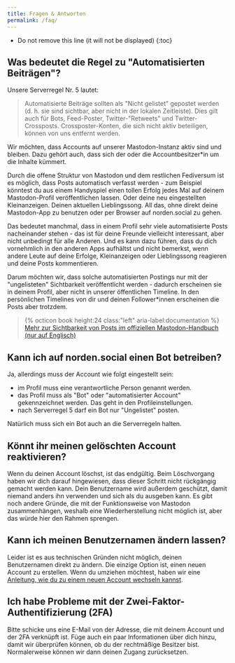 ```yaml
---
title: Fragen & Antworten
permalink: /faq/
---
```


* Do not remove this line (it will not be displayed)
{:toc}

## Was bedeutet die Regel zu "Automatisierten Beiträgen"?
Unsere Serverregel Nr. 5 lautet:
> Automatisierte Beiträge sollten als "Nicht gelistet" gepostet werden (d. h. sie sind sichtbar, aber nicht in der lokalen Zeitleiste). Dies gilt auch für Bots, Feed-Poster, Twitter-"Retweets" und Twitter-Crossposts. Crossposter-Konten, die sich nicht aktiv beteiligen, können von uns entfernt werden.

Wir möchten, dass Accounts auf unserer Mastodon-Instanz aktiv sind und bleiben. Dazu gehört auch, dass sich der oder die Accountbesitzer*in um die Inhalte kümmert.

Durch die offene Struktur von Mastodon und dem restlichen Fediversum ist es möglich, dass Posts automatisch verfasst werden - zum Beispiel könntest du aus einem Handyspiel einen tollen Erfolg jedes Mal auf deinem Mastodon-Profil veröffentlichen lassen. Oder deine neu eingestellten Kleinanzeigen. Deinen aktuellen Lieblingssong.
All das, ohne direkt deine Mastodon-App zu benutzen oder per Browser auf norden.social zu gehen.

Das bedeutet manchmal, dass in einem Profil sehr viele automatisierte Posts nacheinander stehen - das ist für deine Freunde vielleicht interessant, aber nicht unbedingt für alle Anderen. Und es kann dazu führen, dass du dich vornehmlich in den anderen Apps aufhältst und nicht bemerkst, wenn andere Leute auf deine Erfolge, Kleinanzeigen oder Lieblingssong reagieren und deine Posts kommentieren.

Darum möchten wir, dass solche automatisierten Postings nur mit der "ungelisteten" Sichtbarkeit veröffentlicht werden - dadurch erscheinen sie in deinem Profil, aber nicht in unserer öffentlichen Timeline. In den persönlichen Timelines von dir und deinen Follower*innen erscheinen die Posts aber trotzdem.

> {% octicon book height:24 class:"left" aria-label:documentation %} [Mehr zur Sichtbarkeit von Posts im offiziellen Mastodon-Handbuch (nur auf Englisch)](https://docs.joinmastodon.org/user/posting/#privacy)

## Kann ich auf norden.social einen Bot betreiben?
Ja, allerdings muss der Account wie folgt eingestellt sein:
* im Profil muss eine verantwortliche Person genannt werden.
* das Profil muss als "Bot" oder "automatisierter Account" gekennzeichnet werden. Das geht in den Profileinstellungen.
* nach Serverregel 5 darf ein Bot nur "Ungelistet" posten.

Natürlich muss sich ein Bot auch an die Serverregeln halten.

## Könnt ihr meinen gelöschten Account reaktivieren?
Wenn du deinen Account löschst, ist das endgültig. Beim Löschvorgang haben wir dich darauf hingewiesen, dass dieser Schritt nicht rückgängig gemacht werden kann. Dein Benutzername wird außerdem geschützt, damit niemand anders ihn verwenden und sich als du ausgeben kann. Es gibt noch andere Gründe, die mit der Funktionsweise von Mastodon zusammenhängen, weshalb eine Wiederherstellung nicht möglich ist, aber das würde hier den Rahmen sprengen.

## Kann ich meinen Benutzernamen ändern lassen?
Leider ist es aus technischen Gründen nicht möglich, deinen Benutzernamen direkt zu ändern. Die einzige Option ist, einen neuen Account zu erstellen. Wenn du umziehen möchtest, haben wir eine [Anleitung, wie du zu einem neuen Account wechseln kannst](https://netzpolitik.org/2022/anleitung-umziehen-auf-eine-andere-mastodon-instanz-so-einfach-gehts/).


## Ich habe Probleme mit der Zwei-Faktor-Authentifizierung (2FA)
Bitte schicke uns eine E-Mail von der Adresse, die mit deinem Account und der 2FA verknüpft ist. Füge auch ein paar Informationen über dich hinzu, damit wir überprüfen können, ob du der rechtmäßige Besitzer bist. Normalerweise können wir dann deinen Zugang zurücksetzen.